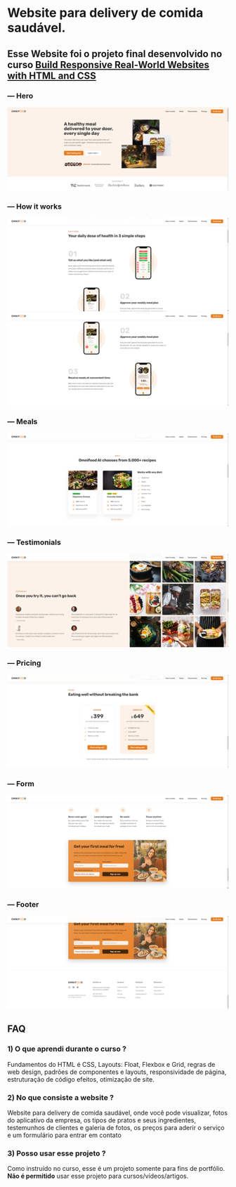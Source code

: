 # Website para delivery de comida saudável.

## Esse Website foi o projeto final desenvolvido no curso [Build Responsive Real-World Websites with HTML and CSS](https://www.udemy.com/course/design-and-develop-a-killer-website-with-html5-and-css3/)

### — Hero
![Screenshot](img/screenshots/screenshot-01.png)

### — How it works
![Screenshot](img/screenshots/screenshot-02.png)
![Screenshot](img/screenshots/screenshot-03.png)

### — Meals
![Screenshot](img/screenshots/screenshot-04.png)

### — Testimonials
![Screenshot](img/screenshots/screenshot-05.png)

### — Pricing
![Screenshot](img/screenshots/screenshot-06.png)

### — Form
![Screenshot](img/screenshots/screenshot-07.png)

### — Footer
![Screenshot](img/screenshots/screenshot-08.png)

## FAQ

### 1) O que aprendi durante o curso ?

Fundamentos do HTML é CSS, Layouts: Float, Flexbox e Grid, regras de web design, padrões de componentes e layouts, responsividade de página, estruturação de código efeitos, otimização de site.

### 2) No que consiste a website ?

Website para delivery de comida saudável, onde você pode visualizar, fotos do aplicativo da empresa, os tipos de pratos e seus ingredientes, testemunhos de clientes e galeria de fotos, os preços para aderir o serviço
e um formulário para entrar em contato

### 3) Posso usar esse projeto ?

Como instruído no curso, esse é um projeto somente para fins de portfólio. **Não é permitido** usar esse projeto para cursos/vídeos/artigos.

